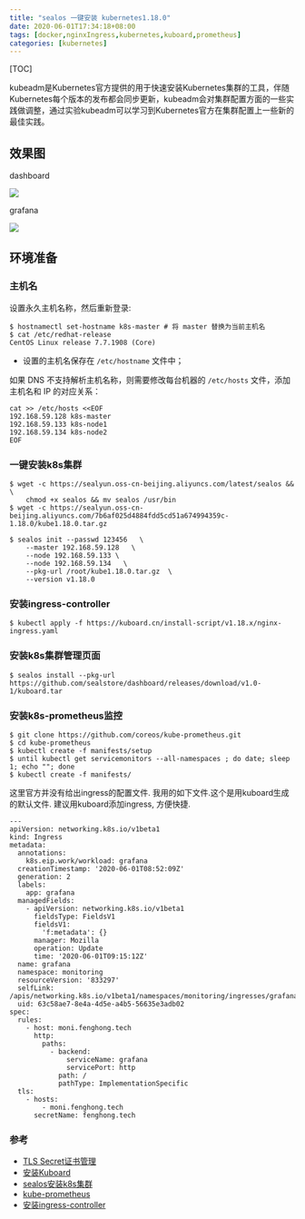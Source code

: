 ```yaml
---
title: "sealos 一键安装 kubernetes1.18.0"
date: 2020-06-01T17:34:18+08:00
tags: [docker,nginxIngress,kubernetes,kuboard,prometheus]
categories: [kubernetes]
---
```


[TOC]

kubeadm是Kubernetes官方提供的用于快速安装Kubernetes集群的工具，伴随Kubernetes每个版本的发布都会同步更新，kubeadm会对集群配置方面的一些实践做调整，通过实验kubeadm可以学习到Kubernetes官方在集群配置上一些新的最佳实践。

## 效果图

dashboard

![](https://code.aliyun.com/louisehong/images/raw/master/k8s/k8s_20200601171304.jpg)

grafana

![](https://code.aliyun.com/louisehong/images/raw/master/k8s/k8s_20200601171608.jpg)
## 环境准备

### 主机名

设置永久主机名称，然后重新登录:

```
$ hostnamectl set-hostname k8s-master # 将 master 替换为当前主机名
$ cat /etc/redhat-release 
CentOS Linux release 7.7.1908 (Core)
```

- 设置的主机名保存在 `/etc/hostname` 文件中；

如果 DNS 不支持解析主机名称，则需要修改每台机器的 `/etc/hosts` 文件，添加主机名和 IP 的对应关系：

```
cat >> /etc/hosts <<EOF
192.168.59.128 k8s-master
192.168.59.133 k8s-node1
192.168.59.134 k8s-node2
EOF
```

### 一键安装k8s集群

```
$ wget -c https://sealyun.oss-cn-beijing.aliyuncs.com/latest/sealos && \
    chmod +x sealos && mv sealos /usr/bin
$ wget -c https://sealyun.oss-cn-beijing.aliyuncs.com/7b6af025d4884fdd5cd51a674994359c-1.18.0/kube1.18.0.tar.gz

$ sealos init --passwd 123456   \
	--master 192.168.59.128   \
	--node 192.168.59.133 \
	--node 192.168.59.134   \
	--pkg-url /root/kube1.18.0.tar.gz  \
    --version v1.18.0
```

### 安装ingress-controller

```
$ kubectl apply -f https://kuboard.cn/install-script/v1.18.x/nginx-ingress.yaml
```

### 安装k8s集群管理页面

```
$ sealos install --pkg-url https://github.com/sealstore/dashboard/releases/download/v1.0-1/kuboard.tar
```

### 安装k8s-prometheus监控

```
$ git clone https://github.com/coreos/kube-prometheus.git
$ cd kube-prometheus
$ kubectl create -f manifests/setup
$ until kubectl get servicemonitors --all-namespaces ; do date; sleep 1; echo ""; done
$ kubectl create -f manifests/
```

这里官方并没有给出ingress的配置文件. 我用的如下文件.这个是用kuboard生成的默认文件. 建议用kuboard添加ingress, 方便快捷.

```
---
apiVersion: networking.k8s.io/v1beta1
kind: Ingress
metadata:
  annotations:
    k8s.eip.work/workload: grafana
  creationTimestamp: '2020-06-01T08:52:09Z'
  generation: 2
  labels:
    app: grafana
  managedFields:
    - apiVersion: networking.k8s.io/v1beta1
      fieldsType: FieldsV1
      fieldsV1:
        'f:metadata': {}
      manager: Mozilla
      operation: Update
      time: '2020-06-01T09:15:12Z'
  name: grafana
  namespace: monitoring
  resourceVersion: '833297'
  selfLink: /apis/networking.k8s.io/v1beta1/namespaces/monitoring/ingresses/grafana
  uid: 63c58ae7-8e4a-4d5e-a4b5-56635e3adb02
spec:
  rules:
    - host: moni.fenghong.tech
      http:
        paths:
          - backend:
              serviceName: grafana
              servicePort: http
            path: /
            pathType: ImplementationSpecific
  tls:
    - hosts:
        - moni.fenghong.tech
      secretName: fenghong.tech

```

### 参考

- [TLS Secret证书管理](https://blog.frognew.com/2018/09/using-helm-manage-tls-secret.html)
- [安装Kuboard](https://kuboard.cn/install/install-dashboard-offline.html)
- [sealos安装k8s集群](https://github.com/fanux/sealos)
- [kube-prometheus](https://github.com/coreos/kube-prometheus)
- [安装ingress-controller](https://kuboard.cn/install/install-k8s.html)

